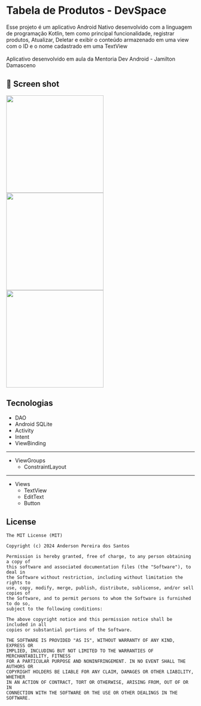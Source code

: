 # Tabela de Produtos - DevSpace

Esse projeto é um aplicativo Android Nativo desenvolvido com a linguagem de programação Kotlin, tem como principal funcionalidade, registrar produtos, Atualizar, Deletar e exibir o conteúdo armazenado em uma view com o ID e o nome cadastrado em uma TextView
<br><br>
Aplicativo desenvolvido em aula da Mentoria Dev Android - Jamilton Damasceno

## :camera_flash: Screen shot


<img src="https://github.com/user-attachments/assets/72576454-fa55-46cc-b7dc-869525382ab8" width="260">
<img src="https://github.com/user-attachments/assets/737b800f-74f1-4356-9e5f-60a5a7b62e05" width="260">
<img src="https://github.com/user-attachments/assets/7fb8eb15-41b1-46d7-9869-0ce3fe4c23d2" width="260">






## Tecnologias
- DAO
- Android SQLite
- Activity
- Intent
- ViewBinding
-----------------------------
- ViewGroups
   - ConstraintLayout
-----------------------------     
- Views
  - TextView
  - EditText
  - Button


## License
```
The MIT License (MIT)

Copyright (c) 2024 Anderson Pereira dos Santos

Permission is hereby granted, free of charge, to any person obtaining a copy of
this software and associated documentation files (the "Software"), to deal in
the Software without restriction, including without limitation the rights to
use, copy, modify, merge, publish, distribute, sublicense, and/or sell copies of
the Software, and to permit persons to whom the Software is furnished to do so,
subject to the following conditions:

The above copyright notice and this permission notice shall be included in all
copies or substantial portions of the Software.

THE SOFTWARE IS PROVIDED "AS IS", WITHOUT WARRANTY OF ANY KIND, EXPRESS OR
IMPLIED, INCLUDING BUT NOT LIMITED TO THE WARRANTIES OF MERCHANTABILITY, FITNESS
FOR A PARTICULAR PURPOSE AND NONINFRINGEMENT. IN NO EVENT SHALL THE AUTHORS OR
COPYRIGHT HOLDERS BE LIABLE FOR ANY CLAIM, DAMAGES OR OTHER LIABILITY, WHETHER
IN AN ACTION OF CONTRACT, TORT OR OTHERWISE, ARISING FROM, OUT OF OR IN
CONNECTION WITH THE SOFTWARE OR THE USE OR OTHER DEALINGS IN THE SOFTWARE.
```
